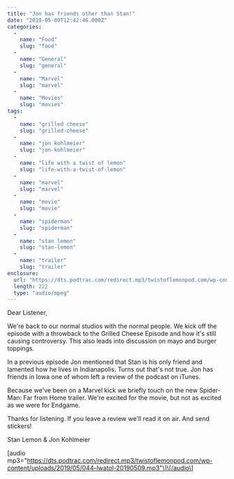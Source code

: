 ```yaml
---
title: "Jon has friends other than Stan!"
date: "2019-05-09T12:42:46.000Z"
categories: 
  - 
    name: "Food"
    slug: "food"
  - 
    name: "General"
    slug: "general"
  - 
    name: "Marvel"
    slug: "marvel"
  - 
    name: "Movies"
    slug: "movies"
tags: 
  - 
    name: "grilled cheese"
    slug: "grilled-cheese"
  - 
    name: "jon kohlmeier"
    slug: "jon-kohlmeier"
  - 
    name: "life with a twist of lemon"
    slug: "life-with-a-twist-of-lemon"
  - 
    name: "marvel"
    slug: "marvel"
  - 
    name: "movie"
    slug: "movie"
  - 
    name: "spiderman"
    slug: "spiderman"
  - 
    name: "stan lemon"
    slug: "stan-lemon"
  - 
    name: "trailer"
    slug: "trailer"
enclosure: 
  url: "https://dts.podtrac.com/redirect.mp3/twistoflemonpod.com/wp-content/uploads/2019/05/044-lwatol-20190509.mp3"
  length: 222
  type: "audio/mpeg"
---
```


Dear Listener,

We're back to our normal studios with the normal people. We kick off the episode with a throwback to the Grilled Cheese Episode and how it's still causing controversy. This also leads into discussion on mayo and burger toppings.

In a previous episode Jon mentioned that Stan is his only friend and lamented how he lives in Indianapolis. Turns out that's not true. Jon has friends in Iowa one of whom left a review of the podcast on iTunes.

Because we've been on a Marvel kick we briefly touch on the new Spider-Man: Far from Home trailer. We're excited for the movie, but not as excited as we were for Endgame.

Thanks for listening. If you leave a review we'll read it on air. And send stickers!

Stan Lemon & Jon Kohlmeier

\[audio mp3="https://dts.podtrac.com/redirect.mp3/twistoflemonpod.com/wp-content/uploads/2019/05/044-lwatol-20190509.mp3"\]\[/audio\]
